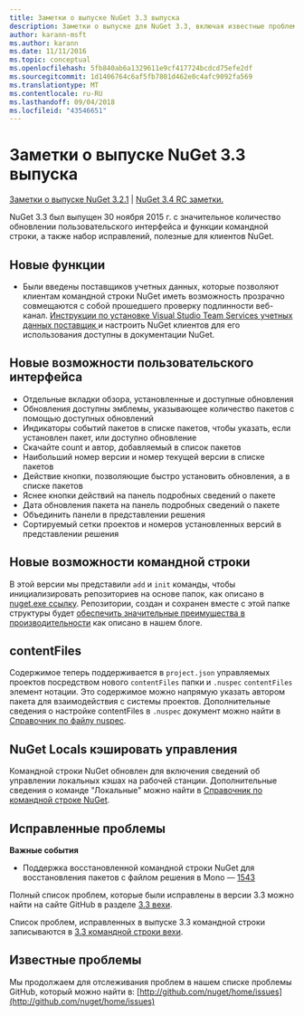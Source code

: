```yaml
---
title: Заметки о выпуске NuGet 3.3 выпуска
description: Заметки о выпуске для NuGet 3.3, включая известные проблемы, исправления ошибок, добавленные функции и запросы на изменение структуры.
author: karann-msft
ms.author: karann
ms.date: 11/11/2016
ms.topic: conceptual
ms.openlocfilehash: 5fb840ab6a1329611e9cf417724bcdcd75efe2df
ms.sourcegitcommit: 1d1406764c6af5fb7801d462e0c4afc9092fa569
ms.translationtype: MT
ms.contentlocale: ru-RU
ms.lasthandoff: 09/04/2018
ms.locfileid: "43546651"
---
```

# <a name="nuget-33-release-notes"></a>Заметки о выпуске NuGet 3.3 выпуска

[Заметки о выпуске NuGet 3.2.1](../release-notes/nuget-3.2.1.md) | [NuGet 3.4 RC заметки.](../release-notes/nuget-3.4-RC.md)

NuGet 3.3 был выпущен 30 ноября 2015 г. с значительное количество обновлении пользовательского интерфейса и функции командной строки, а также набор исправлений, полезные для клиентов NuGet.

## <a name="new-features"></a>Новые функции

* Были введены поставщиков учетных данных, которые позволяют клиентам командной строки NuGet иметь возможность прозрачно совмещаются с собой прошедшего проверку подлинности веб-канал. [Инструкции по установке Visual Studio Team Services учетных данных поставщик ](../api/nuget-exe-credential-providers.md) и настроить NuGet клиентов для его использования доступны в документации NuGet.

## <a name="new-user-interface-features"></a>Новые возможности пользовательского интерфейса

* Отдельные вкладки обзора, установленные и доступные обновления
* Обновления доступны эмблемы, указывающее количество пакетов с помощью доступных обновлений
* Индикаторы событий пакетов в списке пакетов, чтобы указать, если установлен пакет, или доступно обновление
* Скачайте count и автор, добавляемый в список пакетов
* Наибольший номер версии и номер текущей версии в списке пакетов
* Действие кнопки, позволяющие быстро установить обновления, а в списке пакетов
* Яснее кнопки действий на панель подробных сведений о пакете
* Дата обновления пакета на панель подробных сведений о пакете
* Объединить панели в представлении решения
* Сортируемый сетки проектов и номеров установленных версий в представлении решения

## <a name="new-command-line-features"></a>Новые возможности командной строки

В этой версии мы представили `add` и `init` команды, чтобы инициализировать репозиториев на основе папок, как описано в [nuget.exe ссылку](../tools/nuget-exe-cli-reference.md). Репозитории, создан и сохранен вместе с этой папке структуры будет [обеспечить значительные преимущества в производительности](http://blog.nuget.org/20150922/Accelerate-Package-Source.html) как описано в нашем блоге.

## <a name="contentfiles"></a>contentFiles

Содержимое теперь поддерживается в `project.json` управляемых проектов посредством нового `contentFiles` папки и `.nuspec` `contentFiles` элемент нотации.  Это содержимое можно напрямую указать автором пакета для взаимодействия с системы проектов.  Дополнительные сведения о настройке contentFiles в `.nuspec` документ можно найти в [Справочник по файлу nuspec](../reference/nuspec.md).

## <a name="nuget-locals-cache-management"></a>NuGet Locals кэшировать управления

Командной строки NuGet обновлен для включения сведений об управлении локальных кэшах на рабочей станции.  Дополнительные сведения о команде "Локальные" можно найти в [Справочник по командной строке NuGet](../tools/cli-ref-locals.md).

## <a name="fixed-issues"></a>Исправленные проблемы

**Важные события**

* Поддержка восстановленной командной строки NuGet для восстановления пакетов с файлом решения в Mono — [1543](https://github.com/NuGet/Home/issues/1543)

Полный список проблем, которые были исправлены в версии 3.3 можно найти на сайте GitHub в разделе [3.3 вехи](https://github.com/NuGet/Home/issues?q=is%3Aissue+milestone%3A3.3.0+is%3Aclosed).

Список проблем, исправленных в выпуске 3.3 командной строки записываются в [3.3 командной строки вехи](https://github.com/NuGet/Home/issues?q=is%3Aissue+is%3Aclosed+milestone%3A3.3.0-commandline).

## <a name="known-issues"></a>Известные проблемы

Мы продолжаем для отслеживания проблем в нашем списке проблемы GitHub, который можно найти в: [http://github.com/nuget/home/issues](http://github.com/nuget/home/issues)